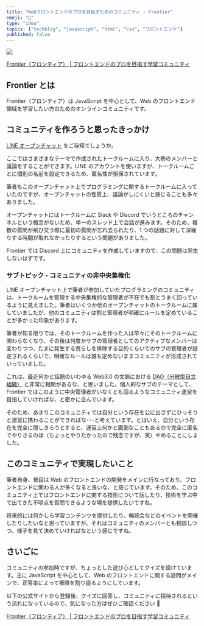 ```yaml
---
title: "Webフロントエンドのプロを目指すためのコミュニティ - Frontier"
emoji: "🙌"
type: "idea"
topics: ["techblog", "javascript", "html", "css", "フロントエンド"]
published: false
---
```


![](https://frontierjs.herokuapp.com/ogp.png)

[Frontier（フロンティア） | フロントエンドのプロを目指す学習コミュニティ](https://frontierjs.herokuapp.com/)

## Frontier とは

Frontier（フロンティア）は JavaScript を中心として、Web のフロントエンド領域を学習したい方のためのオンラインコミュニティです。

## コミュニティを作ろうと思ったきっかけ

[LINE オープンチャット](https://openchat-jp.line.me/) をご存知でしょうか。

ここではさまざまなテーマで作成されたトークルームに入り、大勢のメンバーと議論をすることができます。LINE のアカウントを使いますが、トークルームごとに個別の名前を設定できるため、匿名性が担保されています。

筆者もこのオープンチャット上でプログラミングに関するトークルームに入っていたのですが、オープンチャットの性質上、議論がしにくいと感じることも多々ありました。

オープンチャットにはトークルームに Slack や Discord でいうところのチャンネルという概念がないため、単一のスレッド上で会話が進みます。そのため、複数の質問が飛び交う際に最初の質問が忘れ去られたり、1 つの話題に対して深堀りする時間が取れなかったりするという問題がありました。

Frontier では Discord 上にコミュニティを作成していますので、この問題は発生しないはずです。

### サブトピック - コミュニティの非中央集権化

LINE オープンチャット上で筆者が参加していたプログラミングのコミュニティは、トークルームを管理する中央集権的な管理者が不在でも割とうまく回っているように見えました。筆者はいくつか他のオープンチャットのトークルームに属していましたが、他のコミュニティは割と管理者が明確にルールを定めていることが多かった印象があります。

筆者が知る限りでは、そのトークルームを作った人は早々にそのトークルームに関わらなくなり、その後は何度かサブの管理者としてのアクティブなメンバーは変わりつつ、たまに発生する荒らしを排除する目的くらいでのサブの管理者が設定されるくらいで、明確なルールは誰も定めないままコミュニティが形成されていっていました。

これは、最近何かと話題のいわゆる Web3.0 の文脈における [DAO（分散型自立組織）](https://ethereum.org/ja/dao/) と非常に相関があるな、と思いました。個人的なサブのテーマとして、Frontier ではこのように中央管理者がいなくとも回るようなコミュニティ運営を目指していければな、と密かに企んでいます。

そのため、あまりこのコミュニティでは自分という存在を公に出さずにひっそりと運営に携わることができればな･･･と考えています。とはいえ、自分という存在を完全に隠しきろうとすると、運営上何かと面倒なこともあるので完全に匿名でやりきるのは（ちょっとやりたかったので残念ですが、笑）やめることにしました。

## このコミュニティで実現したいこと

筆者自身、普段は Web のフロントエンドの開発をメインに行なっており、フロントエンドに関わる人が多くなると良いな、と感じています。そのため、このコミュニティ上ではフロントエンドに関する技術について話したり、技術を学ぶ中で出てきた不明点を質問できるような場を提供したいですね。

将来的には何かしら学習コンテンツを提供したり、輪読会などのイベントを開催したりしたいなと思っていますが、それはコミュニティのメンバーとも相談しつつ、様子を見て決めていければなという感じですね。

## さいごに

コミュニティの参加時ですが、ちょっとした遊び心としてクイズを設けています。主に JavaScript を中心として、Web のフロントエンドに関する設問がメインで、正答率によって権限を割り振るようにしています。

以下の公式サイトから登録後、クイズに回答し、コミュニティに招待されるという流れになっているので、気になった方はぜひご確認ください 🙌

[Frontier（フロンティア） | フロントエンドのプロを目指す学習コミュニティ](https://frontierjs.herokuapp.com/)
